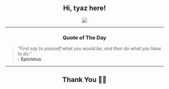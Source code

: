 <h2 align="center"> Hi, tyaz here!</h2>

<p align="center">
<a href="https://github.com/tyazx" alt="github streak"><img src="https://dvst-streak.herokuapp.com/?user=tyazx&theme=tokyonight&fire=DD472C"></a>
</p>

<hr>
<h3 align="center">Quote of The Day</h3>
<p align="center">
<blockquote>
<i>"First say to yourself what you would be; and then do what you have to do."</i>
<br>
<b>- Epictetus</b>
</blockquote>
</p>


<hr>
<h2 align="center">Thank You 🙏🏼</h2>
